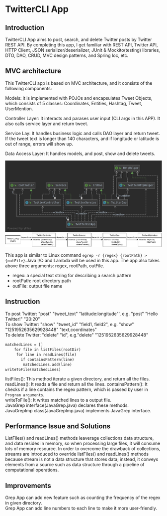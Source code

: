 # TwitterCLI App 

## Introduction
TwitterCLI App aims to post, search, and delete Twitter posts by Twitter REST API. By completing this app, I get familiar with REST API, Twitter API, HTTP Client, JSON serializer/deserializer, JUnit & Mockito(testing) libraries, DTO, DAO, CRUD, MVC design patterns, and Spring Ioc, etc.

## MVC architecture
This TwitterCLI app is based on MVC architecture, and it consists of the following components:

Models: it is implemented with POJOs and encapsulates Tweet Objects, which consists of 5 classes:
Coordinates, Entities, Hashtag, Tweet, UserMention.

Controller Layer: It interacts and parases user input (CLI args in this APP). It also calls service layer and return tweet.

Service Lay: It handles business logic and calls DAO layer and return tweet. If the tweet text is longer than 140 characters, and if longitude or latitude is out of range, errors will show up.

Data Access Layer: It handles models, and post, show and delete tweets.



![image](./asset/TwitterDao.png)
![image](./asset/diagram.png)

This app is similar to Linux command `egrep -r {regex} {rootPath} > {outFile}`.Java I/O and Lambda will be used in this app.
The app also takes above three arguments: regex, rootPath, outFile.
+ regex: a special text string for describing a search pattern
+ rootPath: root directory path
+ outFile: output file name

## Instruction
To post Twitter: "post" "tweet_text" "latitude:longitude"', e.g. "post" "Hello Twitter!" "20:20"\
To show Twitter: "show" "tweet_id" "field1, field2", e.g. "show" "1251952635629928448" "text,coordinates"\
To delete Twitter: "delete" "id", e.g."delete" "1251952635629928448"

```
matchedLines = []
    for file in listFiles(rootDir)
     for line in readLines(file)
       if containsPattern(line)
        matchedLines.add(line)
writeToFile(matchedLines)
```

listFiles(): This method iterate a given directory, and return all the files.\
readLines(): It reads a file and return all the lines.
containsPattern(): It checks if a line contains the regex pattern, which is passed by user in `Program arguments`.\
writeToFile(): It writes matched lines to a output file.\
JavaGrep interface(JavaGrep.java) declares these methods.\
JavaGrepImp class(JavaGrepImp.java) implements JavaGrep interface.

## Performance Issue and Solutions
ListFiles() and readLines() methods leaverage collections data structure, and data resides in memory, so when processing large files, it will consume lots of memory resource. In order to overcome the drawback of collections, streams are introduced to override listFiles() and readLines() methods because stream is not a data structure that stores data; instead, it conveys elements from a source such as data structure through a pipeline of computational operations.

## Improvements
Grep App can add new feature such as counting the frequency of the regex in given directory.\
Grep App can add line numbers to each line to make it more user-friendly.

